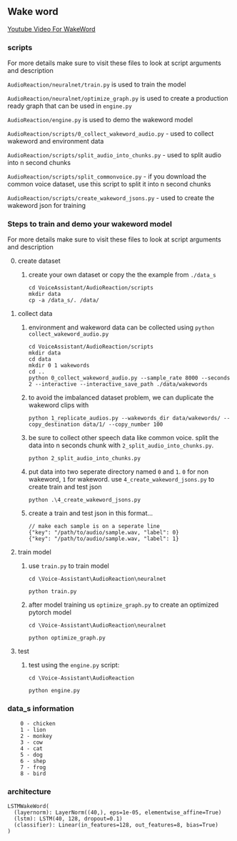## Wake word
[Youtube Video For WakeWord](https://www.youtube.com/watch?v=ob0p7G2QoHA&list=PL5rWfvZIL-NpFXM9nFr15RmEEh4F4ePZW)

### scripts
For more details make sure to visit these files to look at script arguments and description

`AudioReaction/neuralnet/train.py` is used to train the model

`AudioReaction/neuralnet/optimize_graph.py` is used to create a production ready graph that can be used in `engine.py`

`AudioReaction/engine.py` is used to demo the wakeword model

`AudioReaction/scripts/0_collect_wakeword_audio.py` - used to collect wakeword and environment data

`AudioReaction/scripts/split_audio_into_chunks.py` - used to split audio into n second chunks

`AudioReaction/scripts/split_commonvoice.py` - if you download the common voice dataset, use this script to split it into n second chunks

`AudioReaction/scripts/create_wakeword_jsons.py` - used to create the wakeword json for training

### Steps to train and demo your wakeword model

For more details make sure to visit these files to look at script arguments and description

0. create dataset
    1. create your own dataset or copy the the example from  `./data_s`
        ```
        cd VoiceAssistant/AudioReaction/scripts
        mkdir data
        cp -a /data_s/. /data/
        ```

1. collect data
    1. environment and wakeword data can be collected using `python collect_wakeword_audio.py`
       ```
       cd VoiceAssistant/AudioReaction/scripts
       mkdir data
       cd data
       mkdir 0 1 wakewords
       cd ..
       python 0_collect_wakeword_audio.py --sample_rate 8000 --seconds 2 --interactive --interactive_save_path ./data/wakewords
       ```
    2. to avoid the imbalanced dataset problem, we can duplicate the wakeword clips with 
       ```
       python 1_replicate_audios.py --wakewords_dir data/wakewords/ --copy_destination data/1/ --copy_number 100
       ```
    3. be sure to collect other speech data like common voice. split the data into n seconds chunk with `2_split_audio_into_chunks.py`.
       ```
       python 2_split_audio_into_chunks.py
       ```
    4. put data into two seperate directory named `0` and `1`. `0` for non wakeword, `1` for wakeword. use `4_create_wakeword_jsons.py` to create train and test json
       ```
       python .\4_create_wakeword_jsons.py
       ```
    5. create a train and test json in this format...
        ```
        // make each sample is on a seperate line
        {"key": "/path/to/audio/sample.wav, "label": 0}
        {"key": "/path/to/audio/sample.wav, "label": 1}
        ```

2. train model
    1. use `train.py` to train model
        ```
        cd \Voice-Assistant\AudioReaction\neuralnet

        python train.py
        ```
    2. after model training us `optimize_graph.py` to create an optimized pytorch model
        ```
        cd \Voice-Assistant\AudioReaction\neuralnet

        python optimize_graph.py
        ```

3. test
    1. test using the `engine.py` script:

        ```
        cd \Voice-Assistant\AudioReaction

        python engine.py
        ```

### data_s information

```
    0 - chicken
    1 - lion
    2 - monkey
    3 - cow
    4 - cat
    5 - dog
    6 - shep
    7 - frog
    8 - bird
```

### architecture

```
LSTMWakeWord(
  (layernorm): LayerNorm((40,), eps=1e-05, elementwise_affine=True)
  (lstm): LSTM(40, 128, dropout=0.1)
  (classifier): Linear(in_features=128, out_features=8, bias=True) 
)
```